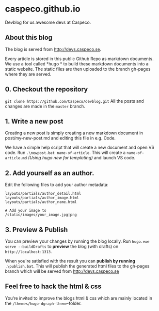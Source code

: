 # caspeco.github.io
Devblog for us awesome devs at Caspeco.

## About this blog

The blog is served from http://devs.caspeco.se.

Every article is stored in this public Github Repo as markdown documents. We use a tool called *hugo * to build these markdown documents into a static website.
The static files are then uploaded to the branch gh-pages where they are served.


## 0. Checkout the repository
`git clone https://github.com/Caspeco/devblog.git`
All the posts and changes are made in the `master` branch.


## 1. Write a new post
Creating a new post is simply creating a new markdown document in post/my-new-post.md and editing this file in e.g. Code.

We have a simple help script that will create a new document and open VS code.
Run  `.\newpost.bat name-of-article`. This will create a `name-of-article.md` *(Using hugo new for templating)* and launch VS code.

## 2. Add yourself as an author.

Edit the following files to add your author metadata:
```
layouts/partials/author_detail.html
layouts/partials/author_image.html
layouts/partials/author_name.html

# Add your image to
/static/images/your_image.jpg|png
```

## 3. Preview & Publish 

You can preview your changes by running the blog locally.
Run `hugo.exe serve --buildDrafts` to **preview** the blog (with drafts) on `http://localhost:1313`.

When you're satisfied with the result you can **publish by running** `.\publish.bat`. This will publish the generated html files to the gh-pages branch which will be served from http://devs.caspeco.se


## Feel free to hack the html & css
You're invited to improve the blogs html & css which are mainly located in the `/themes/hugo-dgraph-theme`-folder.
